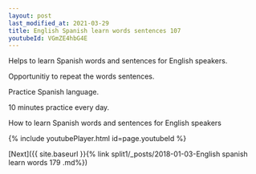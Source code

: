 ```yaml
---
layout: post
last_modified_at: 2021-03-29
title: English Spanish learn words sentences 107 
youtubeId: VGmZE4hbG4E
---
```

 
 
Helps to learn Spanish words and sentences for English speakers.

Opportunitiy to repeat the words sentences. 

Practice Spanish language. 
 
10 minutes practice every day. 
 
How to learn Spanish words and sentences for English speakers 
 
{% include youtubePlayer.html id=page.youtubeId %}
 
 
[Next]({{ site.baseurl }}{% link  split1/_posts/2018-01-03-English spanish learn words 179 .md%})
 
